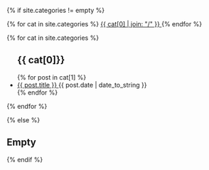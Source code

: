 

{% if site.categories != empty %}

  <nav>
    {% for cat in site.categories %}
      <a href="#{{ cat[0] }}"> {{ cat[0] | join: "/" }} </a>
    {% endfor %}
  </nav>

  {% for cat in site.categories %}
  <ul>
    <h2 id="{{ cat[0] }}">{{ cat[0]}}</h2>
    {% for post in cat[1] %}
    <li>
      <a href="{{ post.url | prepend: site.baseurl }}"> {{ post.title }} </a>
      <time datetime="{{ post.date | date:"%Y-%m-%d" }}">{{ post.date | date_to_string }}</time>
    </li>
    {% endfor %}
  </ul>
  {% endfor %}

{% else %}
  <h2>Empty</h2>
{% endif %}
